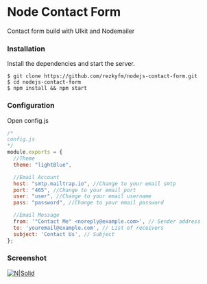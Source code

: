 # Node Contact Form
Contact form build with UIkit and Nodemailer

### Installation
Install the dependencies and start the server.
```
$ git clone https://github.com/rezkyfm/nodejs-contact-form.git
$ cd nodejs-contact-form
$ npm install && npm start
```

### Configuration
Open config.js
```javascript
/* 
config.js
*/
module.exports = {
  //Theme
  theme: "lightBlue",

  //Email Account
  host: "smtp.mailtrap.io", //Change to your email smtp
  port: "465", //Change to your email port
  user: "user", //Change to your email username
  pass: "password", //Change to your email password

  //Email Message
  from: '"Contact Me" <noreply@example.com>', // Sender address
  to: 'youremail@example.com', // List of receivers
  subject: 'Contact Us', // Subject
};
```
### Screenshot
[![N|Solid](https://rezkyfm.com/images/portofolios/nodejs-contact-form.png)](https://github.com/rezkyfm/nodejs-contact-form)
